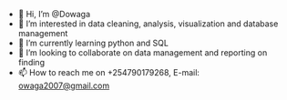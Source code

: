 - 👋 Hi, I’m @Dowaga
- 👀 I’m interested in data cleaning, analysis, visualization and database management
- 🌱 I’m currently learning python and SQL
- 💞️ I’m looking to collaborate on data management and reporting on finding
- 📫 How to reach me on +254790179268, E-mail: owaga2007@gmail.com

<!---
Dowaga/Dowaga is a ✨ special ✨ repository because its `README.md` (this file) appears on your GitHub profile.
You can click the Preview link to take a look at your changes.
--->

